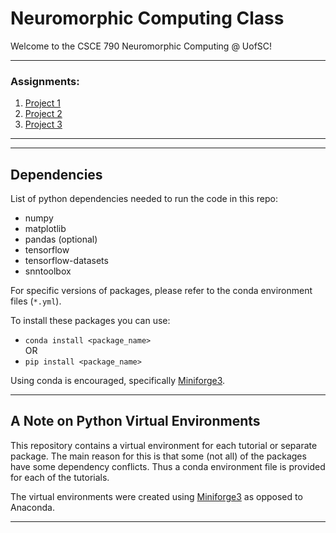 # Neuromorphic Computing Class

Welcome to the CSCE 790 Neuromorphic Computing @ UofSC!

---

### Assignments:

1. [Project 1](/assignments/project1/)
2. [Project 2](/assignments/project2/)
3. [Project 3](/assignments/project3/)

---

<!-- This repository is meant to guide students to learn how to use different SNN tools and packages including:

- [SNNToolbox](https://snntoolbox.readthedocs.io/en/latest/)

Examples of a couple of simple networks are included:

- LeNet-5

Note: These networks have had some modifications to the particular layers versus the originals as there are some layers which are not supported for conversion techniques such as SNNToolbox.-->

---

## Dependencies

List of python dependencies needed to run the code in this repo:

- numpy
- matplotlib
- pandas (optional)
- tensorflow
- tensorflow-datasets
- snntoolbox

For specific versions of packages, please refer to the conda environment files (`*.yml`).

To install these packages you can use:

- `conda install <package_name>`  
  OR
- `pip install <package_name>`

Using conda is encouraged, specifically [Miniforge3](https://github.com/conda-forge/miniforge).

---

## A Note on Python Virtual Environments

This repository contains a virtual environment for each tutorial or separate package. The main reason for this is that some (not all) of the packages have some dependency conflicts. Thus a conda environment file is provided for each of the tutorials.

The virtual environments were created using [Miniforge3](https://github.com/conda-forge/miniforge) as opposed to Anaconda.

---
